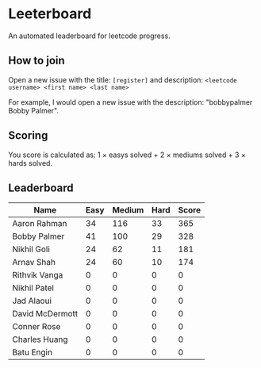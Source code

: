 # Leeterboard

An automated leaderboard for leetcode progress.

## How to join

Open a new issue with the title: `[register]` and description:
`<leetcode username> <first name> <last name>`

For example, I would open a new issue with the description: "bobbypalmer Bobby Palmer".

## Scoring

You score is calculated as:
1 $\times$ easys solved + 2 $\times$ mediums solved + 3 $\times$ hards solved.

## Leaderboard
| Name | Easy | Medium | Hard | Score |
| --- | --- | --- | --- | --- |
| Aaron Rahman | 34 | 116 | 33 | 365 |
| Bobby Palmer | 41 | 100 | 29 | 328 |
| Nikhil Goli | 24 | 62 | 11 | 181 |
| Arnav Shah | 24 | 60 | 10 | 174 |
| Rithvik Vanga | 0 | 0 | 0 | 0 |
| Nikhil Patel | 0 | 0 | 0 | 0 |
| Jad Alaoui | 0 | 0 | 0 | 0 |
| David McDermott | 0 | 0 | 0 | 0 |
| Conner Rose | 0 | 0 | 0 | 0 |
| Charles Huang | 0 | 0 | 0 | 0 |
| Batu Engin | 0 | 0 | 0 | 0 |
